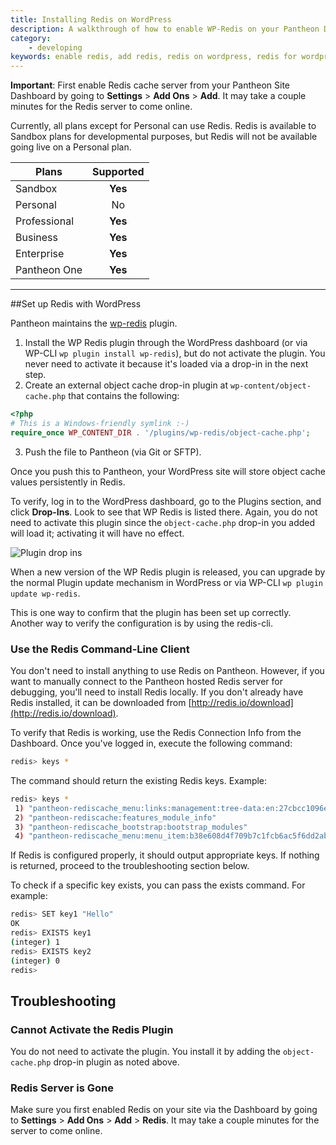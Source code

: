 ```yaml
---
title: Installing Redis on WordPress
description: A walkthrough of how to enable WP-Redis on your Pantheon Drupal or WordPress site.
category:
    - developing
keywords: enable redis, add redis, redis on wordpress, redis for wordpress, using redis on wordpress, configure redis on wordpress, configure redis
---
```

**Important**: First enable Redis cache server from your Pantheon Site Dashboard by going to **Settings** > **Add Ons** > **Add**. It may take a couple minutes for the Redis server to come online.

Currently, all plans except for Personal can use Redis. Redis is available to Sandbox plans for developmental purposes, but Redis will not be available going live on a Personal plan.



 | Plans        | Supported
 | ------------- |:-------------:|
 | Sandbox      | **Yes** |
 | Personal      | No      |
 | Professional | **Yes**      |
 | Business | **Yes**      |
 | Enterprise | **Yes**      |
 | Pantheon One | **Yes**      |

---


##Set up Redis with WordPress

Pantheon maintains the [wp-redis](https://wordpress.org/plugins/wp-redis/) plugin.

1. Install the WP Redis plugin through the WordPress dashboard (or via WP-CLI `wp plugin install wp-redis`), but do not activate the plugin. You never need to activate it because it's loaded via a drop-in in the next step.
2. Create an external object cache drop-in plugin at `wp-content/object-cache.php` that contains the following:
  ```php
  <?php
  # This is a Windows-friendly symlink :-)
  require_once WP_CONTENT_DIR . '/plugins/wp-redis/object-cache.php';
  ```
3. Push the file to Pantheon (via Git or SFTP).

Once you push this to Pantheon, your WordPress site will store object cache values persistently in Redis.

To verify, log in to the WordPress dashboard, go to the Plugins section, and click **Drop-Ins**.  Look to see that WP Redis is listed there. Again, you do not need to activate this plugin since the `object-cache.php` drop-in you added will load it; activating it will have no effect.

![Plugin drop ins](/docs/assets/images/plugin-drop-ins.png)  

When a new version of the WP Redis plugin is released, you can upgrade by the normal Plugin update mechanism in WordPress or via WP-CLI `wp plugin update wp-redis`.

This is one way to confirm that the plugin has been set up correctly. Another way to verify the configuration is by using the redis-cli.


### Use the Redis Command-Line Client

You don't need to install anything to use Redis on Pantheon. However, if you want to manually connect to the Pantheon hosted Redis server for debugging, you'll need to install Redis locally. If you don't already have Redis installed, it can be downloaded from [http://redis.io/download](http://redis.io/download).

To verify that Redis is working, use the Redis Connection Info from the Dashboard. Once you've logged in, execute the following command:
```bash
redis> keys *
```
The command should return the existing Redis keys. Example:
```bash
redis> keys *
 1) "pantheon-rediscache_menu:links:management:tree-data:en:27cbcc1096e9daf2c319c2c"
 2) "pantheon-rediscache:features_module_info"
 3) "pantheon-rediscache_bootstrap:bootstrap_modules"
 4) "pantheon-rediscache_menu:menu_item:b38e608d4f709b7c1fcb6ac5f6dd2ab72a9a034"
```
If Redis is configured properly, it should output appropriate keys. If nothing is returned, proceed to the troubleshooting section below.

To check if a specific key exists, you can pass the exists command. For example:
```bash
redis> SET key1 "Hello"
OK
redis> EXISTS key1
(integer) 1
redis> EXISTS key2
(integer) 0
redis>
```
## Troubleshooting

### Cannot Activate the Redis Plugin
You do not need to activate the plugin. You install it by adding the `object-cache.php` drop-in plugin as noted above.

### Redis Server is Gone
Make sure you first enabled Redis on your site via the Dashboard by going to **Settings** > **Add Ons** > **Add** > **Redis**. It may take a couple minutes for the server to come online.
